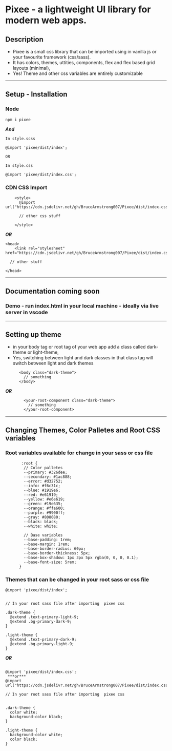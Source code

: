 # Pixee - a lightweight UI library for modern web apps.

## Description

+ Pixee is a small css library that can be imported using in vanilla js or your favourite framework (css/sass).
+ It has colors, themes, uttities, components, flex and flex based grid layouts (minimal),
+ Yes! Theme and other css variables are entirely customizable

----------

## Setup - Installation

### Node 
```
npm i pixee
```
***And***


```
In style.scss

@import 'pixee/dist/index';

OR

In style.css

@import 'pixee/dist/index.css';
```

### CDN CSS Import
```
    <style>
      @import url("https://cdn.jsdelivr.net/gh/BruceArmstrong007/Pixee/dist/index.css");

      // other css stuff

    </style>
```
***OR***
```
<head>
    <link rel="stylesheet" href="https://cdn.jsdelivr.net/gh/BruceArmstrong007/Pixee/dist/index.css">

  // other stuff

</head>
```
-----------------------


## Documentation coming soon

### Demo - run index.html in your local machine - ideally via live server in vscode

-----------------------


## Setting up theme

  + in your body tag or root tag of your web app add a class called dark-theme or light-theme, 
  +  Yes, switching between light and dark classes in that class tag will switch between light and dark themes

  ```
        <body class="dark-theme">
          // something
        </body>
  ```
  ***OR***
```
        <your-root-component class="dark-theme">
          // something
        </your-root-component>
```


-----------------------
## Changing Themes, Color Palletes and Root CSS variables

### Root variables available for change in your sass or css file

```
       :root {
        // Color palletes
        --primary: #326dee;
        --secondary: #1ac888;
        --error: #d32752;
        --info: #f6c31c;
        --blue: #1919e6;
        --red: #e61919;
        --yellow: #e6e619;
        --green: #19e635;
        --orange: #ffa600;
        --purple: #9900ff;
        --gray: #808080;
        --black: black;
        --white: white;

        // Base variables
        --base-padding: 1rem;
        --base-margin: 1rem;
        --base-border-radius: 60px;
        --base-border-thickness: 5px;
        --base-box-shadow: 1px 3px 5px rgba(0, 0, 0, 0.1);
        --base-font-size: 5rem;
      }
```

### Themes that can be changed in your root sass or css file

```
@import 'pixee/dist/index';


// In your root sass file after importing  pixee css 

.dark-theme {
  @extend .text-primary-light-9;
  @extend .bg-primary-dark-9;
}

.light-theme {
  @extend .text-primary-dark-9;
  @extend .bg-primary-light-9;
}

```

***OR***

```

@import 'pixee/dist/index.css';
 ***or*** 
@import url("https://cdn.jsdelivr.net/gh/BruceArmstrong007/Pixee/dist/index.css");

// In your root sass file after importing  pixee css 


.dark-theme {
  color white;
  background-color black;
}

.light-theme {
  background-color white;
  color black;
}

```